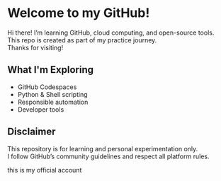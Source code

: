 # Welcome to my GitHub!

Hi there! I’m learning GitHub, cloud computing, and open-source tools.  
This repo is created as part of my practice journey.  
Thanks for visiting!

## What I'm Exploring

- GitHub Codespaces
- Python & Shell scripting
- Responsible automation
- Developer tools

## Disclaimer

This repository is for learning and personal experimentation only.  
I follow GitHub’s community guidelines and respect all platform rules.


this is my official account 
